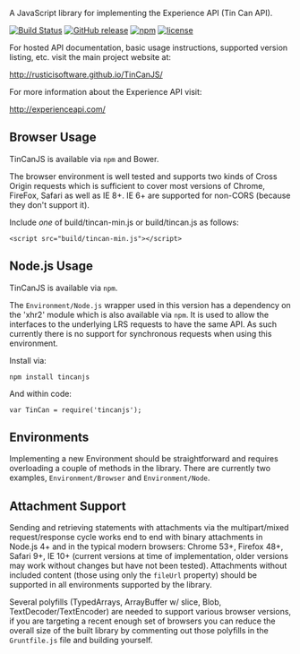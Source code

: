 A JavaScript library for implementing the Experience API (Tin Can API).

[![Build Status](https://travis-ci.org/RusticiSoftware/TinCanJS.png)](https://travis-ci.org/RusticiSoftware/TinCanJS)
[![GitHub release](https://img.shields.io/github/release/RusticiSoftware/TinCanJS.svg?maxAge=2592000)](https://github.com/RusticiSoftware/TinCanJS/releases)
[![npm](https://img.shields.io/npm/v/tincanjs.svg?maxAge=2592000)](https://www.npmjs.com/package/tincanjs)
[![license](https://img.shields.io/github/license/RUsticiSoftware/TinCanJS.svg?maxAge=2592000)]()

For hosted API documentation, basic usage instructions, supported version listing, etc. visit the main project website at:

http://rusticisoftware.github.io/TinCanJS/

For more information about the Experience API visit:

http://experienceapi.com/

Browser Usage
-------------

TinCanJS is available via `npm` and Bower.

The browser environment is well tested and supports two kinds of Cross Origin requests which
is sufficient to cover most versions of Chrome, FireFox, Safari as well as IE 8+. IE 6+ are
supported for non-CORS (because they don't support it).

Include *one* of build/tincan-min.js or build/tincan.js as follows:

    <script src="build/tincan-min.js"></script>

Node.js Usage
-------------

TinCanJS is available via `npm`.

The `Environment/Node.js` wrapper used in this version has a dependency on the 'xhr2' module
which is also available via `npm`. It is used to allow the interfaces to the underlying LRS
requests to have the same API. As such currently there is no support for synchronous requests
when using this environment.

Install via:

    npm install tincanjs

And within code:

    var TinCan = require('tincanjs');

Environments
------------

Implementing a new Environment should be straightforward and requires overloading a couple
of methods in the library. There are currently two examples, `Environment/Browser`
and `Environment/Node`.

Attachment Support
------------------

Sending and retrieving statements with attachments via the multipart/mixed request/response
cycle works end to end with binary attachments in Node.js 4+ and in the typical modern browsers:
Chrome 53+, Firefox 48+, Safari 9+, IE 10+ (current versions at time of implementation, older versions
may work without changes but have not been tested). Attachments without included content (those using
only the `fileUrl` property) should be supported in all environments supported by the library.

Several polyfills (TypedArrays, ArrayBuffer w/ slice, Blob, TextDecoder/TextEncoder) are needed
to support various browser versions, if you are targeting a recent enough set of browsers you
can reduce the overall size of the built library by commenting out those polyfills in the
`Gruntfile.js` file and building yourself.
